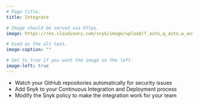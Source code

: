 ```yaml
---
# Page title.
title: Integrate

# Image should be served via https.
image: https://res.cloudinary.com/snyk/image/upload/f_auto,q_auto,w_auto/v1468839382/features/features-integrate.png

# Used as the alt text.
image-caption: ""

# Set to true if you want the image on the left.
image-left: true
---
```


* Watch your GitHub repositories automatically for security issues
* Add Snyk to your Continuous Integration and Deployment process
* Modify the Snyk policy to make the integration work for your team
